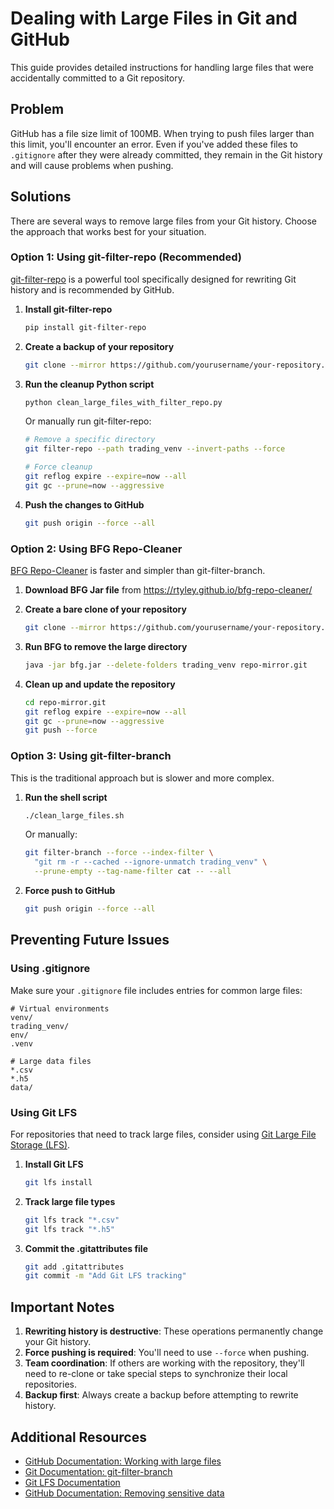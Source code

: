 # Dealing with Large Files in Git and GitHub

This guide provides detailed instructions for handling large files that were accidentally committed to a Git repository.

## Problem

GitHub has a file size limit of 100MB. When trying to push files larger than this limit, you'll encounter an error. Even if you've added these files to `.gitignore` after they were already committed, they remain in the Git history and will cause problems when pushing.

## Solutions

There are several ways to remove large files from your Git history. Choose the approach that works best for your situation.

### Option 1: Using git-filter-repo (Recommended)

[git-filter-repo](https://github.com/newren/git-filter-repo) is a powerful tool specifically designed for rewriting Git history and is recommended by GitHub.

1. **Install git-filter-repo**

   ```bash
   pip install git-filter-repo
   ```

2. **Create a backup of your repository**

   ```bash
   git clone --mirror https://github.com/yourusername/your-repository.git repo-backup.git
   ```

3. **Run the cleanup Python script**

   ```bash
   python clean_large_files_with_filter_repo.py
   ```

   Or manually run git-filter-repo:

   ```bash
   # Remove a specific directory
   git filter-repo --path trading_venv --invert-paths --force
   
   # Force cleanup
   git reflog expire --expire=now --all
   git gc --prune=now --aggressive
   ```

4. **Push the changes to GitHub**

   ```bash
   git push origin --force --all
   ```

### Option 2: Using BFG Repo-Cleaner

[BFG Repo-Cleaner](https://rtyley.github.io/bfg-repo-cleaner/) is faster and simpler than git-filter-branch.

1. **Download BFG Jar file** from https://rtyley.github.io/bfg-repo-cleaner/

2. **Create a bare clone of your repository**

   ```bash
   git clone --mirror https://github.com/yourusername/your-repository.git repo-mirror.git
   ```

3. **Run BFG to remove the large directory**

   ```bash
   java -jar bfg.jar --delete-folders trading_venv repo-mirror.git
   ```

4. **Clean up and update the repository**

   ```bash
   cd repo-mirror.git
   git reflog expire --expire=now --all
   git gc --prune=now --aggressive
   git push --force
   ```

### Option 3: Using git-filter-branch

This is the traditional approach but is slower and more complex.

1. **Run the shell script**

   ```bash
   ./clean_large_files.sh
   ```

   Or manually:

   ```bash
   git filter-branch --force --index-filter \
     "git rm -r --cached --ignore-unmatch trading_venv" \
     --prune-empty --tag-name-filter cat -- --all
   ```

2. **Force push to GitHub**

   ```bash
   git push origin --force --all
   ```

## Preventing Future Issues

### Using .gitignore

Make sure your `.gitignore` file includes entries for common large files:

```
# Virtual environments
venv/
trading_venv/
env/
.venv

# Large data files
*.csv
*.h5
data/
```

### Using Git LFS

For repositories that need to track large files, consider using [Git Large File Storage (LFS)](https://git-lfs.github.com/).

1. **Install Git LFS**

   ```bash
   git lfs install
   ```

2. **Track large file types**

   ```bash
   git lfs track "*.csv"
   git lfs track "*.h5"
   ```

3. **Commit the .gitattributes file**

   ```bash
   git add .gitattributes
   git commit -m "Add Git LFS tracking"
   ```

## Important Notes

1. **Rewriting history is destructive**: These operations permanently change your Git history.
2. **Force pushing is required**: You'll need to use `--force` when pushing.
3. **Team coordination**: If others are working with the repository, they'll need to re-clone or take special steps to synchronize their local repositories.
4. **Backup first**: Always create a backup before attempting to rewrite history.

## Additional Resources

- [GitHub Documentation: Working with large files](https://docs.github.com/en/repositories/working-with-files/managing-large-files)
- [Git Documentation: git-filter-branch](https://git-scm.com/docs/git-filter-branch)
- [Git LFS Documentation](https://git-lfs.github.com/)
- [GitHub Documentation: Removing sensitive data](https://docs.github.com/en/authentication/keeping-your-account-and-data-secure/removing-sensitive-data-from-a-repository)